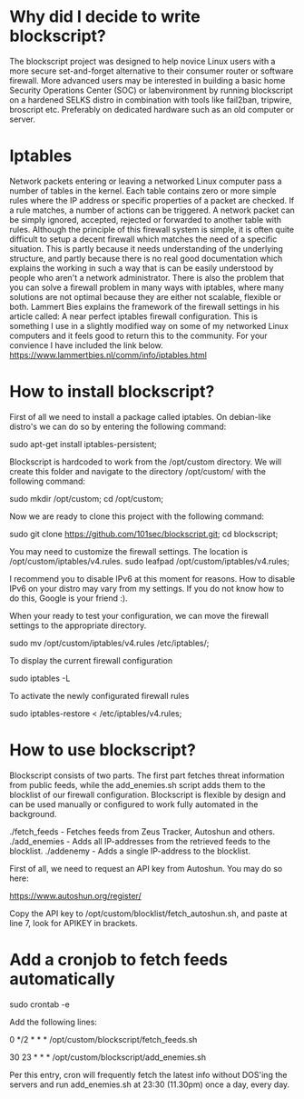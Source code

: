 # Why did I decide to write blockscript?
The blockscript project was designed to help novice Linux users with a more secure set-and-forget alternative to their consumer router or software firewall. More advanced users may be interested in building a basic home Security Operations Center (SOC) or labenvironment by running blockscript on a hardened SELKS distro in combination with tools like fail2ban, tripwire, broscript etc. Preferably on dedicated hardware such as an old computer or server.

# Iptables
Network packets entering or leaving a networked Linux computer pass a number of tables in the kernel. Each table contains zero or more simple rules where the IP address or specific properties of a packet are checked. If a rule matches, a number of actions can be triggered. A network packet can be simply ignored, accepted, rejected or forwarded to another table with rules. Although the principle of this firewall system is simple, it is often quite difficult to setup a decent firewall which matches the need of a specific situation. This is partly because it needs understanding of the underlying structure, and partly because there is no real good documentation which explains the working in such a way that is can be easily understood by people who aren't a network administrator. There is also the problem that you can solve a firewall problem in many ways with iptables, where many solutions are not optimal because they are either not scalable, flexible or both. Lammert Bies explains the framework of the firewall settings in his article called: A near perfect iptables firewall configuration. This is something I use in a slightly modified way on some of my networked Linux computers and it feels good to return this to the community. For your convience I have included the link below. 
https://www.lammertbies.nl/comm/info/iptables.html

# How to install blockscript?
First of all we need to install a package called iptables. On debian-like distro's we can do so by entering the following command:

sudo apt-get install iptables-persistent; 

Blockscript is hardcoded to work from the /opt/custom directory. We will create this folder and navigate to the directory /opt/custom/ with the following command:

sudo mkdir /opt/custom; cd /opt/custom; 

Now we are ready to clone this project with the following command:

sudo git clone https://github.com/101sec/blockscript.git; 
cd blockscript; 

You may need to customize the firewall settings. The location is /opt/custom/iptables/v4.rules. 
sudo leafpad /opt/custom/iptables/v4.rules;

I recommend you to disable IPv6 at this moment for reasons. How to disable IPv6 on your distro may vary from my settings. If you do not know how to do this, Google is your friend :).

When your ready to test your configuration, we can move the firewall settings to the appropriate directory.

sudo mv /opt/custom/iptables/v4.rules /etc/iptables/;

To display the current firewall configuration

sudo iptables -L

To activate the newly configurated firewall rules

sudo iptables-restore < /etc/iptables/v4.rules;

# How to use blockscript?
Blockscript consists of two parts. The first part fetches threat information from public feeds, while the add_enemies.sh script adds them to the blocklist of our firewall configuration. Blockscript is flexible by design and can be used manually or configured to work fully automated in the background. 

./fetch_feeds - Fetches feeds from Zeus Tracker, Autoshun and others.
./add_enemies - Adds all IP-addresses from the retrieved feeds to the blocklist.
./addenemy <IP-ADDRESS> - Adds a single IP-address to the blocklist. 

First of all, we need to request an API key from Autoshun. You may do so here:

https://www.autoshun.org/register/

Copy the API key to /opt/custom/blocklist/fetch_autoshun.sh, and paste at line 7, look for APIKEY in brackets.   

# Add a cronjob to fetch feeds automatically

sudo crontab -e

Add the following lines:

0 */2 * * * /opt/custom/blockscript/fetch_feeds.sh

30 23 * * * /opt/custom/blockscript/add_enemies.sh

Per this entry, cron will frequently fetch the latest info without DOS'ing the servers and run add_enemies.sh at 23:30 (11.30pm) once a day, every day. 
